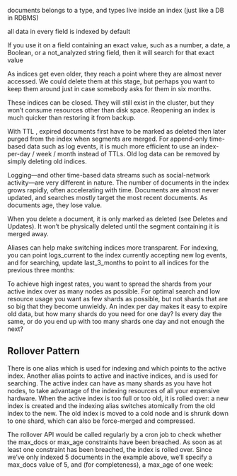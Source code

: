 documents belongs to a type, and types live inside an index (just like a DB in RDBMS)

all data in every field is indexed by default

If you use it on a field containing an exact value, such as a number, a date, a Boolean, or a not_analyzed string field, then it will search for that exact value

As indices get even older, they reach a point where they are almost never accessed. We could delete them at this stage, but perhaps you want to keep them around just in case somebody asks for them in six months.

These indices can be closed. They will still exist in the cluster, but they won’t consume resources other than disk space. Reopening an index is much quicker than restoring it from backup.

With TTL , expired documents first have to be marked as deleted then later purged from the index when segments are merged. For append-only time-based data such as log events, it is much more efficient to use an index-per-day / week / month instead of TTLs. Old log data can be removed by simply deleting old indices.

Logging—and other time-based data streams such as social-network activity—are very different in nature. The number of documents in the index grows rapidly, often accelerating with time. Documents are almost never updated, and searches mostly target the most recent documents. As documents age, they lose value.

When you delete a document, it is only marked as deleted (see Deletes and Updates). It won’t be physically deleted until the segment containing it is merged away.

Aliases can help make switching indices more transparent. For indexing, you can point logs_current to the index currently accepting new log events, and for searching, update last_3_months to point to all indices for the previous three months:

To achieve high ingest rates, you want to spread the shards from your active index over as many nodes as possible.
For optimal search and low resource usage you want as few shards as possible, but not shards that are so big that they become unwieldy.
An index per day makes it easy to expire old data, but how many shards do you need for one day?
Is every day the same, or do you end up with too many shards one day and not enough the next?

Rollover Pattern
--------
There is one alias which is used for indexing and which points to the active index.
Another alias points to active and inactive indices, and is used for searching.
The active index can have as many shards as you have hot nodes, to take advantage of the indexing resources of all your expensive hardware.
When the active index is too full or too old, it is rolled over: a new index is created and the indexing alias switches atomically from the old index to the new.
The old index is moved to a cold node and is shrunk down to one shard, which can also be force-merged and compressed.

The rollover API would be called regularly by a cron job to check whether the max_docs or max_age constraints have been breached. As soon as at least one constraint has been breached, the index is rolled over. Since we’ve only indexed 5 documents in the example above, we’ll specify a max_docs value of 5, and (for completeness), a max_age of one week:


